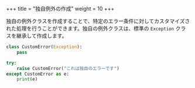 +++
title = "独自例外の作成"
weight = 10
+++

独自の例外クラスを作成することで、特定のエラー条件に対してカスタマイズされた処理を行うことができます。独自の例外クラスは、標準の `Exception` クラスを継承して作成します。

```python
class CustomError(Exception):
    pass

try:
    raise CustomError("これは独自のエラーです")
except CustomError as e:
    print(e)
```
